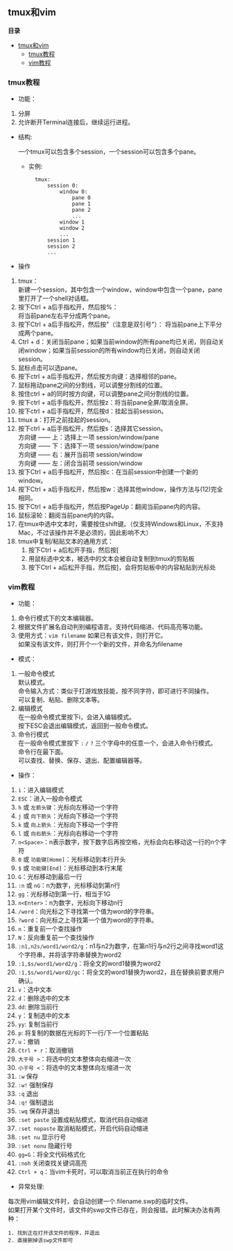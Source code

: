 ## tmux和vim

**目录**
- [tmux和vim](#tmux和vim)
  - [tmux教程](#tmux教程)
  - [vim教程](#vim教程)

<a id="tmux"></a>
### tmux教程  
* 功能：
1. 分屏 
2. 允许断开Terminal连接后，继续运行进程。
* 结构:  
  
    一个tmux可以包含多个session，一个session可以包含多个pane。  
    * 实例: 

            tmux:  
                session 0:  
                    window 0:  
                        pane 0  
                        pane 1  
                        pane 2  
                        ...  
                    window 1  
                    window 2  
                    ...  
                session 1  
                session 2  
                ...  
* 操作
1. tmux：  
新建一个session，其中包含一个window，window中包含一个pane，pane里打开了一个shell对话框。
2. 按下Ctrl + a后手指松开，然后按%：  
将当前pane左右平分成两个pane。
3. 按下Ctrl + a后手指松开，然后按"（注意是双引号"）：
将当前pane上下平分成两个pane。
4. Ctrl + d：关闭当前pane；如果当前window的所有pane均已关闭，则自动关闭window；如果当前session的所有window均已关闭，则自动关闭session。
5. 鼠标点击可以选pane。
6. 按下ctrl + a后手指松开，然后按方向键：选择相邻的pane。
7. 鼠标拖动pane之间的分割线，可以调整分割线的位置。
8. 按住ctrl + a的同时按方向键，可以调整pane之间分割线的位置。
9. 按下ctrl + a后手指松开，然后按z：将当前pane全屏/取消全屏。
10. 按下ctrl + a后手指松开，然后按d：挂起当前session。
11. tmux a：打开之前挂起的session。
12. 按下ctrl + a后手指松开，然后按s：选择其它session。  
方向键 —— 上：选择上一项 session/window/pane  
方向键 —— 下：选择下一项 session/window/pane  
方向键 —— 右：展开当前项 session/window  
方向键 —— 左：闭合当前项 session/window  
13. 按下Ctrl + a后手指松开，然后按c：在当前session中创建一个新的window。
14. 按下Ctrl + a后手指松开，然后按w：选择其他window，操作方法与(12)完全相同。
15. 按下Ctrl + a后手指松开，然后按PageUp：翻阅当前pane内的内容。
16. 鼠标滚轮：翻阅当前pane内的内容。
17. 在tmux中选中文本时，需要按住shift键。（仅支持Windows和Linux，不支持Mac，不过该操作并不是必须的，因此影响不大）
18. tmux中复制/粘贴文本的通用方式：
    1. 按下Ctrl + a后松开手指，然后按[
    2. 用鼠标选中文本，被选中的文本会被自动复制到tmux的剪贴板
    3. 按下Ctrl + a后松开手指，然后按]，会将剪贴板中的内容粘贴到光标处


<a id="vim"></a>
### vim教程  
* 功能：
1. 命令行模式下的文本编辑器。
2. 根据文件扩展名自动判别编程语言。支持代码缩进、代码高亮等功能。
3. 使用方式：`vim filename`
如果已有该文件，则打开它。  
如果没有该文件，则打开个一个新的文件，并命名为filename  
* 模式：
1. 一般命令模式  
    默认模式。  
    命令输入方式：类似于打游戏放技能，按不同字符，即可进行不同操作。  
    可以复制、粘贴、删除文本等。
2. 编辑模式  
    在一般命令模式里按下i，会进入编辑模式。  
    按下ESC会退出编辑模式，返回到一般命令模式。
3. 命令行模式  
    在一般命令模式里按下  `:`  `/`  `?`  三个字母中的任意一个，会进入命令行模式。  
    命令行在最下面。  
    可以查找、替换、保存、退出、配置编辑器等。  
* 操作：
1. `i`：进入编辑模式
2. `ESC`：进入一般命令模式
3. `h` 或 `左箭头键`：光标向左移动一个字符
4. `j` 或 `向下箭头`：光标向下移动一个字符
5. `k` 或 `向上箭头`：光标向下移动一个字符
6. `l` 或 `向右箭头`：光标向右移动一个字符
7. `n<Space>`：n表示数字，按下数字后再按空格，光标会向右移动这一行的n个字符
8. `0` 或 `功能键[Home]`：光标移动到本行开头
9. `$` 或 `功能键[End]`：光标移动到本行末尾
10. `G`：光标移动到最后一行
11. `:n` 或 `nG`：n为数字，光标移动到第n行
12. `gg`：光标移动到第一行，相当于1G
13. `n<Enter>`：n为数字，光标向下移动n行
14. `/word`：向光标之下寻找第一个值为word的字符串。
15. `?word`：向光标之上寻找第一个值为word的字符串。
16. `n`：重复前一个查找操作
17. `N`：反向重复前一个查找操作
18. `:n1,n2s/word1/word2/g`：n1与n2为数字，在第n1行与n2行之间寻找word1这个字符串，并将该字符串替换为word2
19. `:1,$s/word1/word2/g`：将全文的word1替换为word2
20. `:1,$s/word1/word2/gc`：将全文的word1替换为word2，且在替换前要求用户确认。
21. `v`：选中文本
22. `d`：删除选中的文本
23. `dd`: 删除当前行
24. `y`：复制选中的文本
25. `yy`: 复制当前行
26. `p`: 将复制的数据在光标的下一行/下一个位置粘贴
27. `u`：撤销
28. `Ctrl + r`：取消撤销
29. `大于号 >`：将选中的文本整体向右缩进一次
30. `小于号 <`：将选中的文本整体向左缩进一次
31. `:w` 保存
32. `:w!` 强制保存
33. `:q` 退出
34. `:q!` 强制退出
35. `:wq` 保存并退出
36. `:set paste` 设置成粘贴模式，取消代码自动缩进
37. `:set nopaste` 取消粘贴模式，开启代码自动缩进
38. `:set nu` 显示行号
39. `:set nonu` 隐藏行号
40. `gg=G`：将全文代码格式化
41. `:noh` 关闭查找关键词高亮
42. `Ctrl + q`：当vim卡死时，可以取消当前正在执行的命令  
    
* 异常处理:  
  
每次用vim编辑文件时，会自动创建一个.filename.swp的临时文件。  
如果打开某个文件时，该文件的swp文件已存在，则会报错。此时解决办法有两种：  

    1. 找到正在打开该文件的程序，并退出
    2. 直接删掉该swp文件即可
